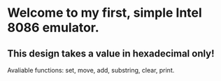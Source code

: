 # Welcome to my first, simple Intel 8086 emulator.

## This design takes a value in hexadecimal only!

Avaliable functions:
set,
move,
add,
substring,
clear,
print.

